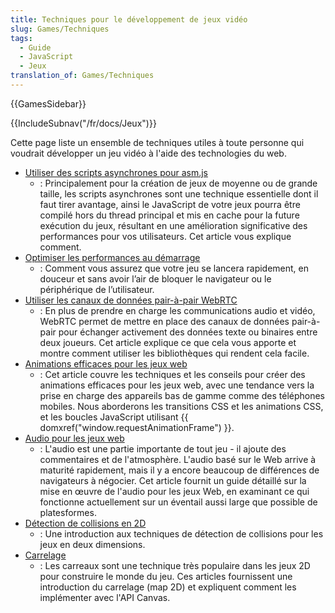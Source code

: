 ```yaml
---
title: Techniques pour le développement de jeux vidéo
slug: Games/Techniques
tags:
  - Guide
  - JavaScript
  - Jeux
translation_of: Games/Techniques
---
```

{{GamesSidebar}}

{{IncludeSubnav("/fr/docs/Jeux")}}

Cette page liste un ensemble de techniques utiles à toute personne qui voudrait développer un jeu vidéo à l'aide des technologies du web.

- [Utiliser des scripts asynchrones pour asm.js](/fr/docs/Games/Techniques/Async_scripts "/fr/docs/Games/Techniques/Async_scripts")
  - : Principalement pour la création de jeux de moyenne ou de grande taille, les scripts asynchrones sont une technique essentielle dont il faut tirer avantage, ainsi le JavaScript de votre jeux pourra être compilé hors du thread principal et mis en cache pour la future exécution du jeux, résultant en une amélioration significative des performances pour vos utilisateurs. Cet article vous explique comment.
- [Optimiser les performances au démarrage](/fr/Apps/Fundamentals/Performance/Optimizing_startup_performance "/fr/docs/Apps/Developing/Optimizing_startup_performance")
  - : Comment vous assurez que votre jeu se lancera rapidement, en douceur et sans avoir l’air de bloquer le navigateur ou le périphérique de l’utilisateur.
- [Utiliser les canaux de données pair-à-pair WebRTC](/fr/docs/Games/Techniques/WebRTC_data_channels "/fr/docs/Games/WebRTC_data_channels")
  - : En plus de prendre en charge les communications audio et vidéo, WebRTC permet de mettre en place des canaux de données pair-à-pair pour échanger activement des données texte ou binaires entre deux joueurs. Cet article explique ce que cela vous apporte et montre comment utiliser les bibliothèques qui rendent cela facile.
- [Animations efficaces pour les jeux web](/fr/docs/Games/Techniques/Efficient_animation_for_web_games "/fr/docs/Games/Techniques/Efficient_animation_for_web_games")
  - : Cet article couvre les techniques et les conseils pour créer des animations efficaces pour les jeux web, avec une tendance vers la prise en charge des appareils bas de gamme comme des téléphones mobiles. Nous aborderons les transitions CSS et les animations CSS, et les boucles JavaScript utilisant {{ domxref("window.requestAnimationFrame") }}.
- [Audio pour les jeux web](/fr/docs/Games/Techniques/Audio_for_Web_Games)
  - : L'audio est une partie importante de tout jeu - il ajoute des commentaires et de l'atmosphère. L'audio basé sur le Web arrive à maturité rapidement, mais il y a encore beaucoup de différences de navigateurs à négocier. Cet article fournit un guide détaillé sur la mise en œuvre de l'audio pour les jeux Web, en examinant ce qui fonctionne actuellement sur un éventail aussi large que possible de platesformes.
- [Détection de collisions en 2D](/fr/docs/Games/Techniques/2D_collision_detection "/fr/docs/Games/Techniques/2D_collision_detection")
  - : Une introduction aux techniques de détection de collisions pour les jeux en deux dimensions.
- [Carrelage](/fr/docs/Games/Techniques/Tilemaps)
  - : Les carreaux sont une technique très populaire dans les jeux 2D pour construire le monde du jeu. Ces articles fournissent une introduction du carrelage (map 2D) et expliquent comment les implémenter avec l'API Canvas.
